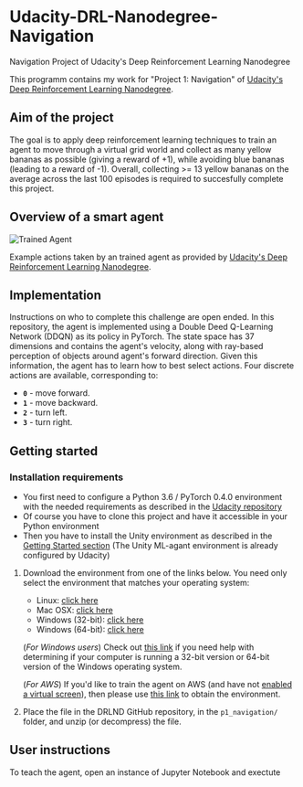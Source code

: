 [//]: # (Image References)
[image1]: https://user-images.githubusercontent.com/10624937/42135619-d90f2f28-7d12-11e8-8823-82b970a54d7e.gif "Trained Agent"


# Udacity-DRL-Nanodegree-Navigation
Navigation Project of Udacity's Deep Reinforcement Learning Nanodegree

This programm contains my work for "Project 1: Navigation" of [Udacity's Deep Reinforcement Learning Nanodegree](https://www.udacity.com/course/deep-reinforcement-learning-nanodegree--nd893).

## Aim of the project
The goal is to apply deep reinforcement learning techniques to train an agent to move through a virtual grid world and collect as many yellow bananas as possible (giving a reward of +1), while avoiding blue bananas (leading to a reward of -1). Overall, collecting >= 13 yellow bananas on the average across the last 100 episodes is required to succesfully complete this project.

## Overview of a smart agent
![Trained Agent][image1]

Example actions taken by an trained agent as provided by [Udacity's Deep Reinforcement Learning Nanodegree](https://github.com/udacity/deep-reinforcement-learning/blob/master/p1_navigation/README.md).

## Implementation
Instructions on who to complete this challenge are open ended. In this repository, the agent is implemented using a Double Deed Q-Learning Network (DDQN) as its policy in PyTorch. 
The state space has 37 dimensions and contains the agent's velocity, along with ray-based perception of objects around agent's forward direction.  Given this information, the agent has to learn how to best select actions.  Four discrete actions are available, corresponding to:
- **`0`** - move forward.
- **`1`** - move backward.
- **`2`** - turn left.
- **`3`** - turn right.

## Getting started

### Installation requirements

- You first need to configure a Python 3.6 / PyTorch 0.4.0 environment with the needed requirements as described in the [Udacity repository](https://github.com/udacity/deep-reinforcement-learning#dependencies)
- Of course you have to clone this project and have it accessible in your Python environment
- Then you have to install the Unity environment as described in the [Getting Started section](https://github.com/udacity/deep-reinforcement-learning/blob/master/p1_navigation/README.md) (The Unity ML-agant environment is already configured by Udacity)

1. Download the environment from one of the links below.  You need only select the environment that matches your operating system:
    - Linux: [click here](https://s3-us-west-1.amazonaws.com/udacity-drlnd/P1/Banana/Banana_Linux.zip)
    - Mac OSX: [click here](https://s3-us-west-1.amazonaws.com/udacity-drlnd/P1/Banana/Banana.app.zip)
    - Windows (32-bit): [click here](https://s3-us-west-1.amazonaws.com/udacity-drlnd/P1/Banana/Banana_Windows_x86.zip)
    - Windows (64-bit): [click here](https://s3-us-west-1.amazonaws.com/udacity-drlnd/P1/Banana/Banana_Windows_x86_64.zip)
    
    (_For Windows users_) Check out [this link](https://support.microsoft.com/en-us/help/827218/how-to-determine-whether-a-computer-is-running-a-32-bit-version-or-64) if you need help with determining if your computer is running a 32-bit version or 64-bit version of the Windows operating system.

    (_For AWS_) If you'd like to train the agent on AWS (and have not [enabled a virtual screen](https://github.com/Unity-Technologies/ml-agents/blob/master/docs/Training-on-Amazon-Web-Service.md)), then please use [this link](https://s3-us-west-1.amazonaws.com/udacity-drlnd/P1/Banana/Banana_Linux_NoVis.zip) to obtain the environment.
    
2. Place the file in the DRLND GitHub repository, in the `p1_navigation/` folder, and unzip (or decompress) the file. 
    
## User instructions

To teach the agent, open an instance of Jupyter Notebook and exectute  
   
